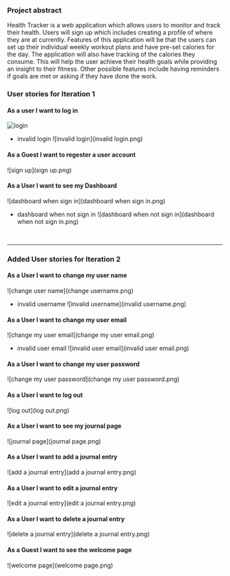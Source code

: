 ### Project abstract
Health Tracker is a web application which allows users to monitor and track their health. Users will sign up which includes creating a profile of where they are at currently. Features of this application will be that the users can set up their individual weekly workout plans and have pre-set calories for the day. The application will also have tracking of the calories they consume. This will help the user achieve their health goals while providing an insight to their fitness. Other possible features include having reminders if goals are met or asking if they have done the work.



### User stories for Iteration 1

#### As a user I want to log in
![login](login.png)

- invalid login
![invalid login](invalid login.png)


#### As a Guest I want to regester a user account
![sign up](sign up.png)


#### As a User I want to see my Dashboard
![dashboard when sign in](dashboard when sign in.png)

- dashboard when not sign in
![dashboard when not sign in](dashboard when not sign in.png)

<br>

---

### Added User stories for Iteration 2

#### As a User I want to change my user name
![change user name](change username.png)
- invalid username
![invalid username](invalid username.png)

#### As a User I want to change my user email
![change my user email](change my user email.png)
- invalid user email
![invalid user email](invalid user email.png)

#### As a User I want to change my user password
![change my user password](change my user password.png)

#### As a User I want to log out
![log out](log out.png)

#### As a User I want to see my journal page
![journal page](journal page.png)

#### As a User I want to add a journal entry
![add a journal entry](add a journal entry.png)

#### As a User I want to edit a journal entry
![edit a journal entry](edit a journal entry.png)

#### As a User I want to delete a journal entry
![delete a journal entry](delete a journal entry.png)

#### As a Guest I want to see the welcome page
![welcome page](welcome page.png)
